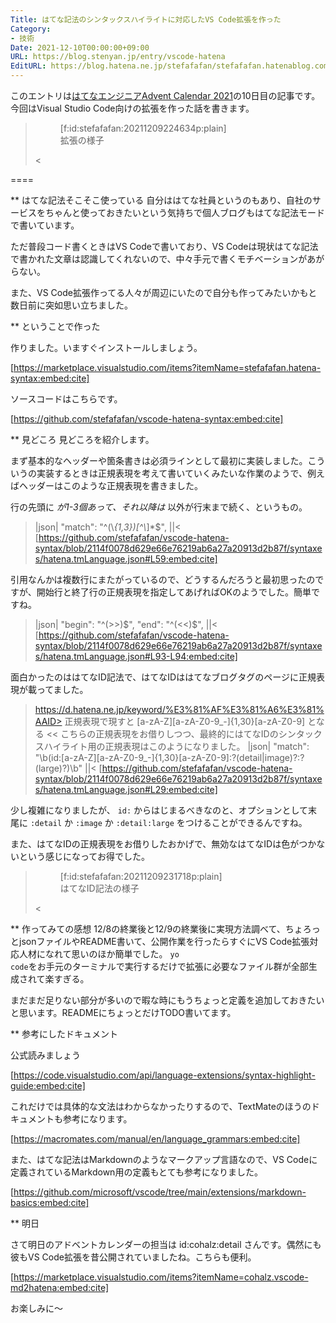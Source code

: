 ```yaml
---
Title: はてな記法のシンタックスハイライトに対応したVS Code拡張を作った
Category:
- 技術
Date: 2021-12-10T00:00:00+09:00
URL: https://blog.stenyan.jp/entry/vscode-hatena
EditURL: https://blog.hatena.ne.jp/stefafafan/stefafafan.hatenablog.com/atom/entry/13574176438041197941
---
```


このエントリは<a href="https://qiita.com/advent-calendar/2021/hatena" target="_blank" rel="noopener noreferrer">はてなエンジニアAdvent Calendar 2021</a>の10日目の記事です。今回はVisual Studio Code向けの拡張を作った話を書きます。

><figure class="figure-image figure-image-fotolife" title="拡張の様子">[f:id:stefafafan:20211209224634p:plain]<figcaption>拡張の様子</figcaption></figure><

====

** はてな記法そこそこ使っている
自分ははてな社員というのもあり、自社のサービスをちゃんと使っておきたいという気持ちで個人ブログもはてな記法モードで書いています。

ただ普段コード書くときはVS Codeで書いており、VS Codeは現状はてな記法で書かれた文章は認識してくれないので、中々手元で書くモチベーションがあがらない。

また、VS Code拡張作ってる人々が周辺にいたので自分も作ってみたいかもと数日前に突如思い立ちました。

** ということで作った

作りました。いますぐインストールしましょう。

[https://marketplace.visualstudio.com/items?itemName=stefafafan.hatena-syntax:embed:cite]

ソースコードはこちらです。

[https://github.com/stefafafan/vscode-hatena-syntax:embed:cite]


** 見どころ
見どころを紹介します。

まず基本的なヘッダーや箇条書きは必須ラインとして最初に実装しました。こういうの実装するときは正規表現を考えて書いていくみたいな作業のようで、例えばヘッダーはこのような正規表現を書きました。

行の先頭に <code>*</code> が1-3個あって、それ以降は <code>*</code> 以外が行末まで続く、というもの。
>|json|
"match": "^(\\*{1,3})[^\\*]*$",
||<
[https://github.com/stefafafan/vscode-hatena-syntax/blob/2114f0078d629e66e76219ab6a27a20913d2b87f/syntaxes/hatena.tmLanguage.json#L59:embed:cite]

引用なんかは複数行にまたがっているので、どうするんだろうと最初思ったのですが、開始行と終了行の正規表現を指定してあげればOKのようでした。簡単ですね。
>|json|
"begin": "^(>>)$",
"end": "^(<<)$",
||<
[https://github.com/stefafafan/vscode-hatena-syntax/blob/2114f0078d629e66e76219ab6a27a20913d2b87f/syntaxes/hatena.tmLanguage.json#L93-L94:embed:cite]

面白かったのははてなID記法で、はてなIDははてなブログタグのページに正規表現が載ってました。
>https://d.hatena.ne.jp/keyword/%E3%81%AF%E3%81%A6%E3%81%AAID>
正規表現で現すと [a-zA-Z][a-zA-Z0-9_-]{1,30}[a-zA-Z0-9] となる
<<
こちらの正規表現をお借りしつつ、最終的にはてなIDのシンタックスハイライト用の正規表現はこのようになりました。
>|json|
"match": "\\b(id:[a-zA-Z][a-zA-Z0-9_-]{1,30}[a-zA-Z0-9]:?(detail|image)?:?(large)?)\\b"
||<
[https://github.com/stefafafan/vscode-hatena-syntax/blob/2114f0078d629e66e76219ab6a27a20913d2b87f/syntaxes/hatena.tmLanguage.json#L29:embed:cite]

少し複雑になりましたが、 <code>id:</code> からはじまるべきなのと、オプションとして末尾に <code>:detail</code> か <code>:image</code> か <code>:detail:large</code> をつけることができるんですね。

また、はてなIDの正規表現をお借りしたおかげで、無効なはてなIDは色がつかないという感じになってお得でした。

><figure class="figure-image figure-image-fotolife" title="はてなID記法の様子">[f:id:stefafafan:20211209231718p:plain]<figcaption>はてなID記法の様子</figcaption></figure><

** 作ってみての感想
12/8の終業後と12/9の終業後に実現方法調べて、ちょろっとjsonファイルやREADME書いて、公開作業を行ったらすぐにVS Code拡張対応人材になれて思いのほか簡単でした。 <code>yo code</code>をお手元のターミナルで実行するだけで拡張に必要なファイル群が全部生成されて楽すぎる。

まだまだ足りない部分が多いので暇な時にもうちょっと定義を追加しておきたいと思います。READMEにちょっとだけTODO書いてます。

** 参考にしたドキュメント

公式読みましょう

[https://code.visualstudio.com/api/language-extensions/syntax-highlight-guide:embed:cite]

これだけでは具体的な文法はわからなかったりするので、TextMateのほうのドキュメントも参考になります。

[https://macromates.com/manual/en/language_grammars:embed:cite]

また、はてな記法はMarkdownのようなマークアップ言語なので、VS Codeに定義されているMarkdown用の定義もとても参考になりました。

[https://github.com/microsoft/vscode/tree/main/extensions/markdown-basics:embed:cite]

** 明日

さて明日のアドベントカレンダーの担当は id:cohalz:detail さんです。偶然にも彼もVS Code拡張を昔公開されていましたね。こちらも便利。

[https://marketplace.visualstudio.com/items?itemName=cohalz.vscode-md2hatena:embed:cite]

お楽しみに〜
